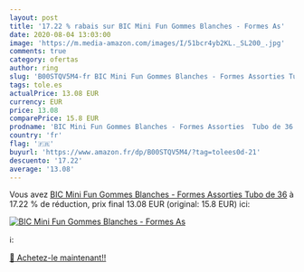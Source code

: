 ```yaml
---
layout: post
title: '17.22 % rabais sur BIC Mini Fun Gommes Blanches - Formes As'
date: 2020-08-04 13:03:00
image: 'https://m.media-amazon.com/images/I/51bcr4yb2KL._SL200_.jpg'
comments: true
category: ofertas
author: ring
slug: 'B00STQV5M4-fr BIC Mini Fun Gommes Blanches - Formes Assorties Tubo de 36'
tags: tole.es
actualPrice: 13.08 EUR
currency: EUR
price: 13.08
comparePrice: 15.8 EUR
prodname: 'BIC Mini Fun Gommes Blanches - Formes Assorties  Tubo de 36'
country: 'fr'
flag: '🇫🇷'
buyurl: 'https://www.amazon.fr/dp/B00STQV5M4/?tag=tolees0d-21'
descuento: '17.22'
average: '13.08'
---
```


Vous avez [BIC Mini Fun Gommes Blanches - Formes Assorties  Tubo de 36](https://www.amazon.fr/dp/B00STQV5M4/?tag=tolees0d-21)  à  17.22 % de réduction, prix final  13.08 EUR (original: 15.8 EUR) ici:

[![BIC Mini Fun Gommes Blanches - Formes As](https://m.media-amazon.com/images/I/51bcr4yb2KL._SL200_.jpg)](https://www.amazon.fr/dp/B00STQV5M4/?tag=tolees0d-21)

ℹ️:


[🛒 Achetez-le maintenant!!](https://www.amazon.fr/dp/B00STQV5M4/?tag=tolees0d-21)
